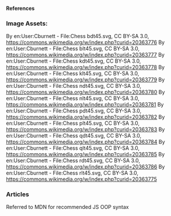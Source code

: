 #### References

### Image Assets:
By en:User:Cburnett - File:Chess bdt45.svg, CC BY-SA 3.0, https://commons.wikimedia.org/w/index.php?curid=20363776
By en:User:Cburnett - File:Chess blt45.svg, CC BY-SA 3.0, https://commons.wikimedia.org/w/index.php?curid=20363777
By en:User:Cburnett - File:Chess kdt45.svg, CC BY-SA 3.0, https://commons.wikimedia.org/w/index.php?curid=20363778
By en:User:Cburnett - File:Chess klt45.svg, CC BY-SA 3.0, https://commons.wikimedia.org/w/index.php?curid=20363779
By en:User:Cburnett - File:Chess ndt45.svg, CC BY-SA 3.0, https://commons.wikimedia.org/w/index.php?curid=20363780
By en:User:Cburnett - File:Chess nlt45.svg, CC BY-SA 3.0, https://commons.wikimedia.org/w/index.php?curid=20363781
By en:User:Cburnett - File:Chess pdt45.svg, CC BY-SA 3.0, https://commons.wikimedia.org/w/index.php?curid=20363782
By en:User:Cburnett - File:Chess plt45.svg, CC BY-SA 3.0, https://commons.wikimedia.org/w/index.php?curid=20363783
By en:User:Cburnett - File:Chess qdt45.svg, CC BY-SA 3.0, https://commons.wikimedia.org/w/index.php?curid=20363784
By en:User:Cburnett - File:Chess qlt45.svg, CC BY-SA 3.0, https://commons.wikimedia.org/w/index.php?curid=20363785
By en:User:Cburnett - File:Chess rdt45.svg, CC BY-SA 3.0, https://commons.wikimedia.org/w/index.php?curid=20363786
By en:User:Cburnett - File:Chess rlt45.svg, CC BY-SA 3.0, https://commons.wikimedia.org/w/index.php?curid=20363775



### Articles
Referred to MDN for recommended JS OOP syntax
